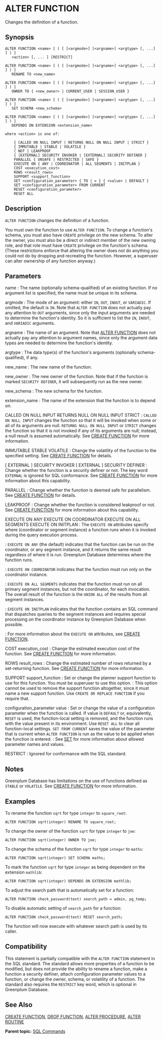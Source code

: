 # ALTER FUNCTION

Changes the definition of a function.

## Synopsis

``` {#sql_command_synopsis}
ALTER FUNCTION <name> [ ( [ [<argmode>] [<argname>] <argtype> [, ...] ] ) ] 
   <action> [, ... ] [RESTRICT]

ALTER FUNCTION <name> [ ( [ [<argmode>] [<argname>] <argtype> [, ...] ] ) ]
   RENAME TO <new_name>

ALTER FUNCTION <name> [ ( [ [<argmode>] [<argname>] <argtype> [, ...] ] ) ]
   OWNER TO { <new_owner> | CURRENT_USER | SESSION_USER }

ALTER FUNCTION <name> [ ( [ [<argmode>] [<argname>] <argtype> [, ...] ] ) ]
   SET SCHEMA <new_schema>

ALTER FUNCTION <name> [ ( [ [<argmode>] [<argname>] <argtype> [, ...] ] ) ]
   DEPENDS ON EXTENSION <extension_name>

where <action> is one of:

    { CALLED ON NULL INPUT | RETURNS NULL ON NULL INPUT | STRICT }
    { IMMUTABLE | STABLE | VOLATILE }
    [ NOT ] LEAKPROOF
    { [EXTERNAL] SECURITY INVOKER | [EXTERNAL] SECURITY DEFINER }
    PARALLEL { UNSAFE | RESTRICTED | SAFE }
    EXECUTE ON { ANY | COORDINATOR | ALL SEGMENTS | INITPLAN }
    COST <execution_cost>
    ROWS <result_rows>
    SUPPORT <support_function>
    SET <configuration_parameter> { TO | = } { <value> | DEFAULT }
    SET <configuration_parameter> FROM CURRENT
    RESET <configuration_parameter>
    RESET ALL
```

## Description

`ALTER FUNCTION` changes the definition of a function.

You must own the function to use `ALTER FUNCTION`. To change a function's schema, you must also have `CREATE` privilege on the new schema. To alter the owner, you must also be a direct or indirect member of the new owning role, and that role must have `CREATE` privilege on the function's schema. (These restrictions enforce that altering the owner does not do anything you could not do by dropping and recreating the function. However, a superuser can alter ownership of any function anyway.)

## Parameters

name
:   The name (optionally schema-qualified) of an existing function. If no argument list is specified, the name must be unique in its schema.

argmode
:   The mode of an argument: either `IN`, `OUT`, `INOUT`, or `VARIADIC`. If omitted, the default is `IN`. Note that `ALTER FUNCTION` does not actually pay any attention to `OUT` arguments, since only the input arguments are needed to determine the function's identity. So it is sufficient to list the `IN`, `INOUT`, and `VARIADIC` arguments.

argname
:   The name of an argument. Note that [ALTER FUNCTION](ALTER_FUNCTION.html) does not actually pay any attention to argument names, since only the argument data types are needed to determine the function's identity.

argtype
:   The data type(s) of the function's arguments (optionally schema-qualified), if any.

new_name
:   The new name of the function.

new_owner
:   The new owner of the function. Note that if the function is marked `SECURITY DEFINER`, it will subsequently run as the new owner.

new_schema
:   The new schema for the function.

extension_name
:   The name of the extension that the function is to depend on.

CALLED ON NULL INPUT
RETURNS NULL ON NULL INPUT
STRICT
:   `CALLED ON NULL INPUT` changes the function so that it will be invoked when some or all of its arguments are null. `RETURNS NULL ON NULL INPUT` or `STRICT` changes the function so that it is not invoked if any of its arguments are null; instead, a null result is assumed automatically. See [CREATE FUNCTION](CREATE_FUNCTION.html) for more information.

IMMUTABLE
STABLE
VOLATILE
:   Change the volatility of the function to the specified setting. See [CREATE FUNCTION](CREATE_FUNCTION.html) for details.

[ EXTERNAL ] SECURITY INVOKER
[ EXTERNAL ] SECURITY DEFINER
:   Change whether the function is a security definer or not. The key word `EXTERNAL` is ignored for SQL conformance. See [CREATE FUNCTION](CREATE_FUNCTION.html) for more information about this capability.

PARALLEL
:   Change whether the function is deemed safe for parallelism. See [CREATE FUNCTION](CREATE_FUNCTION.html) for details.

LEAKPROOF
:   Change whether the function is considered leakproof or not. See [CREATE FUNCTION](CREATE_FUNCTION.html) for more information about this capability.

EXECUTE ON ANY
EXECUTE ON COORDINATOR
EXECUTE ON ALL SEGMENTS
EXECUTE ON INITPLAN
:   The `EXECUTE ON` attributes specify where (coordinator or segment instance) a function runs when it is invoked during the query execution process.

:   `EXECUTE ON ANY` (the default) indicates that the function can be run on the coordinator, or any segment instance, and it returns the same result regardless of where it is run. Greenplum Database determines where the function runs.

:   `EXECUTE ON COORDINATOR` indicates that the function must run only on the coordinator instance.

:   `EXECUTE ON ALL SEGMENTS` indicates that the function must run on all primary segment instances, but not the coordinator, for each invocation. The overall result of the function is the `UNION ALL` of the results from all segment instances.

:   `EXECUTE ON INITPLAN` indicates that the function contains an SQL command that dispatches queries to the segment instances and requires special processing on the coordinator instance by Greenplum Database when possible.

:   For more information about the `EXECUTE ON` attributes, see [CREATE FUNCTION](CREATE_FUNCTION.html).

COST execution_cost
:   Change the estimated execution cost of the function. See [CREATE FUNCTION](CREATE_FUNCTION.html) for more information.

ROWS result_rows
:   Change the estimated number of rows returned by a set-returning function. See [CREATE FUNCTION](CREATE_FUNCTION.html) for more information.

SUPPORT support_function
:   Set or change the planner support function to use for this function. You must be superuser to use this option.
:   This option cannot be used to remove the support function altogether, since it must name a new support function. Use `CREATE OR REPLACE FUNCTION` if you require that.

configuration_parameter
value
:   Set or change the value of a configuration parameter when the function is called. If value is `DEFAULT` or, equivalently, `RESET` is used, the function-local setting is removed, and the function runs with the value present in its environment. Use `RESET ALL` to clear all function-local settings. `SET FROM CURRENT` saves the value of the parameter that is current when `ALTER FUNCTION` is run as the value to be applied when the function is entered.
:   See [SET](SET.html) for more information about allowed parameter names and values.

RESTRICT
:   Ignored for conformance with the SQL standard.

## Notes

Greenplum Database has limitations on the use of functions defined as `STABLE` or `VOLATILE`. See [CREATE FUNCTION](CREATE_FUNCTION.html) for more information.

## Examples

To rename the function `sqrt` for type `integer` to `square_root`:

```
ALTER FUNCTION sqrt(integer) RENAME TO square_root;
```

To change the owner of the function `sqrt` for type `integer` to `joe`:

```
ALTER FUNCTION sqrt(integer) OWNER TO joe;
```

To change the schema of the function `sqrt` for type `integer` to `maths`:

```
ALTER FUNCTION sqrt(integer) SET SCHEMA maths;
```

To mark the function `sqrt` for type `integer` as being dependent on the extension `mathlib`:

```
ALTER FUNCTION sqrt(integer) DEPENDS ON EXTENSION mathlib;
```

To adjust the search path that is automatically set for a function:

```
ALTER FUNCTION check_password(text) search_path = admin, pg_temp;
```

To disable automatic setting of `search_path` for a function:

```
ALTER FUNCTION check_password(text) RESET search_path;
```

The function will now execute with whatever search path is used by its caller.

## Compatibility

This statement is partially compatible with the `ALTER FUNCTION` statement in the SQL standard. The standard allows more properties of a function to be modified, but does not provide the ability to rename a function, make a function a security definer, attach configuration parameter values to a function, or change the owner, schema, or volatility of a function. The standard also requires the `RESTRICT` key word, which is optional in Greenplum Database.

## See Also

[CREATE FUNCTION](CREATE_FUNCTION.html), [DROP FUNCTION](DROP_FUNCTION.html), [ALTER PROCEDURE](ALTER_PROCEDURE.html), [ALTER ROUTINE](ALTER_ROUTINE.html)

**Parent topic:** [SQL Commands](../sql_commands/sql_ref.html)

